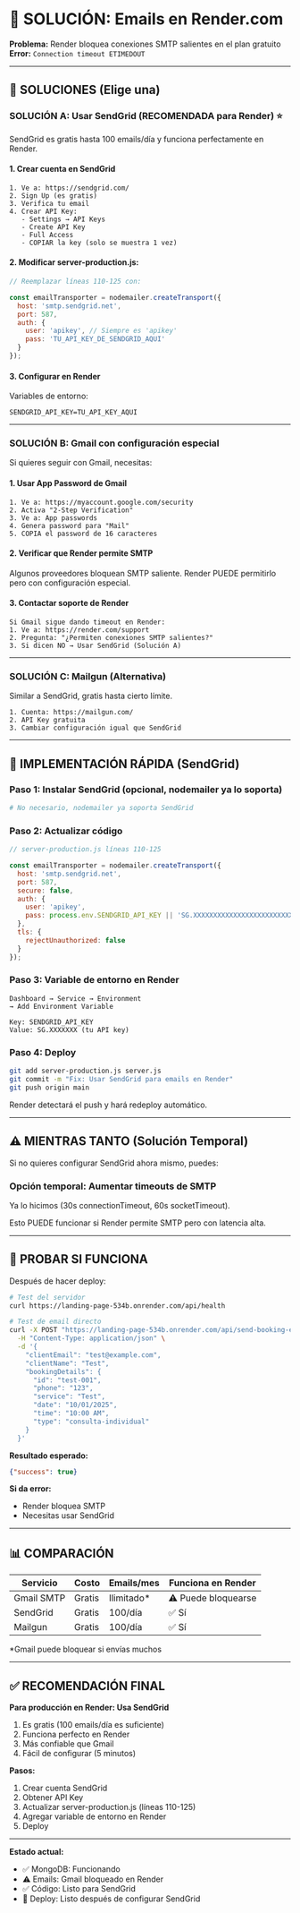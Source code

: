 # 📧 SOLUCIÓN: Emails en Render.com

**Problema:** Render bloquea conexiones SMTP salientes en el plan gratuito  
**Error:** `Connection timeout ETIMEDOUT`

---

## 🎯 SOLUCIONES (Elige una)

### SOLUCIÓN A: Usar SendGrid (RECOMENDADA para Render) ⭐

SendGrid es gratis hasta 100 emails/día y funciona perfectamente en Render.

#### 1. Crear cuenta en SendGrid
```
1. Ve a: https://sendgrid.com/
2. Sign Up (es gratis)
3. Verifica tu email
4. Crear API Key:
   - Settings → API Keys
   - Create API Key
   - Full Access
   - COPIAR la key (solo se muestra 1 vez)
```

#### 2. Modificar server-production.js:

```javascript
// Reemplazar líneas 110-125 con:

const emailTransporter = nodemailer.createTransport({
  host: 'smtp.sendgrid.net',
  port: 587,
  auth: {
    user: 'apikey', // Siempre es 'apikey'
    pass: 'TU_API_KEY_DE_SENDGRID_AQUI'
  }
});
```

#### 3. Configurar en Render

Variables de entorno:
```
SENDGRID_API_KEY=TU_API_KEY_AQUI
```

---

### SOLUCIÓN B: Gmail con configuración especial

Si quieres seguir con Gmail, necesitas:

#### 1. Usar App Password de Gmail
```
1. Ve a: https://myaccount.google.com/security
2. Activa "2-Step Verification"
3. Ve a: App passwords
4. Genera password para "Mail"
5. COPIA el password de 16 caracteres
```

#### 2. Verificar que Render permite SMTP

Algunos proveedores bloquean SMTP saliente. Render PUEDE permitirlo pero con configuración especial.

#### 3. Contactar soporte de Render
```
Si Gmail sigue dando timeout en Render:
1. Ve a: https://render.com/support
2. Pregunta: "¿Permiten conexiones SMTP salientes?"
3. Si dicen NO → Usar SendGrid (Solución A)
```

---

### SOLUCIÓN C: Mailgun (Alternativa)

Similar a SendGrid, gratis hasta cierto límite.

```
1. Cuenta: https://mailgun.com/
2. API Key gratuita
3. Cambiar configuración igual que SendGrid
```

---

## 🚀 IMPLEMENTACIÓN RÁPIDA (SendGrid)

### Paso 1: Instalar SendGrid (opcional, nodemailer ya lo soporta)

```bash
# No necesario, nodemailer ya soporta SendGrid
```

### Paso 2: Actualizar código

```javascript
// server-production.js líneas 110-125

const emailTransporter = nodemailer.createTransport({
  host: 'smtp.sendgrid.net',
  port: 587,
  secure: false,
  auth: {
    user: 'apikey',
    pass: process.env.SENDGRID_API_KEY || 'SG.XXXXXXXXXXXXXXXXXXXXXXXXXXXXXXXXXXXXXXXXXXXXXXXX'
  },
  tls: {
    rejectUnauthorized: false
  }
});
```

### Paso 3: Variable de entorno en Render

```
Dashboard → Service → Environment
→ Add Environment Variable

Key: SENDGRID_API_KEY
Value: SG.XXXXXXX (tu API key)
```

### Paso 4: Deploy

```bash
git add server-production.js server.js
git commit -m "Fix: Usar SendGrid para emails en Render"
git push origin main
```

Render detectará el push y hará redeploy automático.

---

## ⚠️ MIENTRAS TANTO (Solución Temporal)

Si no quieres configurar SendGrid ahora mismo, puedes:

### Opción temporal: Aumentar timeouts de SMTP

Ya lo hicimos (30s connectionTimeout, 60s socketTimeout).

Esto PUEDE funcionar si Render permite SMTP pero con latencia alta.

---

## 🧪 PROBAR SI FUNCIONA

Después de hacer deploy:

```bash
# Test del servidor
curl https://landing-page-534b.onrender.com/api/health

# Test de email directo
curl -X POST "https://landing-page-534b.onrender.com/api/send-booking-email" \
  -H "Content-Type: application/json" \
  -d '{
    "clientEmail": "test@example.com",
    "clientName": "Test",
    "bookingDetails": {
      "id": "test-001",
      "phone": "123",
      "service": "Test",
      "date": "10/01/2025",
      "time": "10:00 AM",
      "type": "consulta-individual"
    }
  }'
```

**Resultado esperado:**
```json
{"success": true}
```

**Si da error:**
- Render bloquea SMTP
- Necesitas usar SendGrid

---

## 📊 COMPARACIÓN

| Servicio | Costo | Emails/mes | Funciona en Render |
|----------|-------|------------|-------------------|
| Gmail SMTP | Gratis | Ilimitado* | ⚠️ Puede bloquearse |
| SendGrid | Gratis | 100/día | ✅ Sí |
| Mailgun | Gratis | 100/día | ✅ Sí |

*Gmail puede bloquear si envías muchos

---

## ✅ RECOMENDACIÓN FINAL

**Para producción en Render: Usa SendGrid**

1. Es gratis (100 emails/día es suficiente)
2. Funciona perfecto en Render
3. Más confiable que Gmail
4. Fácil de configurar (5 minutos)

**Pasos:**
1. Crear cuenta SendGrid
2. Obtener API Key
3. Actualizar server-production.js (líneas 110-125)
4. Agregar variable de entorno en Render
5. Deploy

---

**Estado actual:**
- ✅ MongoDB: Funcionando
- ⚠️ Emails: Gmail bloqueado en Render
- ✅ Código: Listo para SendGrid
- 🚀 Deploy: Listo después de configurar SendGrid
